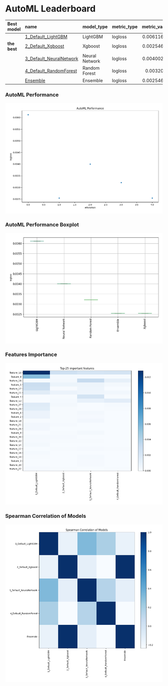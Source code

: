 # AutoML Leaderboard

| Best model   | name                                                         | model_type     | metric_type   |   metric_value |   train_time |
|:-------------|:-------------------------------------------------------------|:---------------|:--------------|---------------:|-------------:|
|              | [1_Default_LightGBM](1_Default_LightGBM/README.md)           | LightGBM       | logloss       |     0.00611666 |        69.18 |
| **the best** | [2_Default_Xgboost](2_Default_Xgboost/README.md)             | Xgboost        | logloss       |     0.00254644 |        93.62 |
|              | [3_Default_NeuralNetwork](3_Default_NeuralNetwork/README.md) | Neural Network | logloss       |     0.00400241 |       215.41 |
|              | [4_Default_RandomForest](4_Default_RandomForest/README.md)   | Random Forest  | logloss       |     0.0032097  |       283.45 |
|              | [Ensemble](Ensemble/README.md)                               | Ensemble       | logloss       |     0.00254644 |        25.16 |

### AutoML Performance
![AutoML Performance](ldb_performance.png)

### AutoML Performance Boxplot
![AutoML Performance Boxplot](ldb_performance_boxplot.png)

### Features Importance
![features importance across models](features_heatmap.png)



### Spearman Correlation of Models
![models spearman correlation](correlation_heatmap.png)

